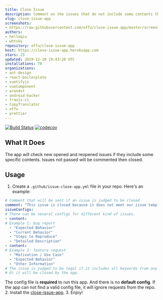 ```yaml
---
title: Close Issue
description: Comment on the issues that do not include some contents then close them.
slug: close-issue-app
screenshots:
- https://raw.githubusercontent.com/offu/close-issue-app/master/screenshot.png
authors:
- helloqiu
- whtsky
repository: offu/close-issue-app
host: https://close-issue-app.herokuapp.com
stars: 23
updated: 2019-12-10 19:43:20 UTC
installations: 78
organizations:
- ant-design
- react-boilerplate
- vuetifyjs
- vueComponent
- arendst
- android-hacker
- travis-ci
- CopyTranslator
- offu
- prettier
---
```

[![Build Status](https://travis-ci.org/offu/close-issue-app.svg?branch=master)](https://travis-ci.org/offu/close-issue-app)
[![codecov](https://codecov.io/gh/offu/close-issue-app/branch/master/graph/badge.svg)](https://codecov.io/gh/offu/close-issue-app)  
## What It Does
The app will check new opened and reopened issues if they include some specific contents. Issues not passed will be commented then closed.
## Usage
1. Create a `.github/issue-close-app.yml` file in your repo. Here's an example:
``` yaml
# Comment that will be sent if an issue is judged to be closed
comment: "This issue is closed because it does not meet our issue template. Please read it."
issueConfigs:
# There can be several configs for different kind of issues.
- content:
# Example 1: bug report
  - "Expected Behavior"
  - "Current Behavior"
  - "Steps to Reproduce"
  - "Detailed Description"
- content:
# Example 2: feature request
  - "Motivation / Use Case"
  - "Expected Behavior"
  - "Other Information"
# The issue is judged to be legal if it includes all keywords from any of these two configs.
# Or it will be closed by the app.
```
The config file is **required** to run this app. And there is no **default config**. If the app can not find a valid config file, it will ignore requests from the repo.
2. Install the [close-issue-app](https://github.com/apps/close-issue-app).
3. Enjoy!